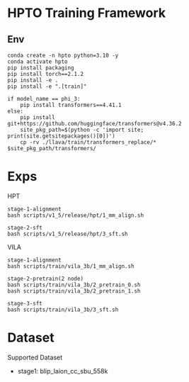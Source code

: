 # HPTO Training Framework

## Env
```
conda create -n hpto python=3.10 -y
conda activate hpto
pip install packaging
pip install torch==2.1.2
pip install -e .
pip install -e ".[train]"

if model_name == phi_3:
    pip install transformers==4.41.1
else:
    pip install git+https://github.com/huggingface/transformers@v4.36.2
    site_pkg_path=$(python -c 'import site; print(site.getsitepackages()[0])')
    cp -rv ./llava/train/transformers_replace/* $site_pkg_path/transformers/
```


# Exps
HPT
```
stage-1-alignment
bash scripts/v1_5/release/hpt/1_mm_align.sh

stage-2-sft
bash scripts/v1_5/release/hpt/3_sft.sh
```

VILA
```
stage-1-alignment
bash scripts/train/vila_3b/1_mm_align.sh

stage-2-pretrain(2 node)
bash scripts/train/vila_3b/2_pretrain_0.sh
bash scripts/train/vila_3b/2_pretrain_1.sh

stage-3-sft
bash scripts/train/vila_3b/3_sft.sh
```


# Dataset
Supported Dataset
- stage1: blip_laion_cc_sbu_558k